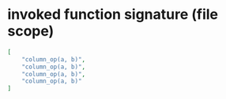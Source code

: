 # invoked function signature (file scope)

```json
[
    "column_op(a, b)",
    "column_op(a, b)",
    "column_op(a, b)",
    "column_op(a, b)"
]
```
